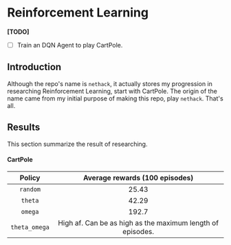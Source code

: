 # Reinforcement Learning 

**\[TODO\]**
- [ ] Train an DQN Agent to play CartPole.

## Introduction
Although the repo's name is `nethack`, it actually stores my progression in researching Reinforcement Learning, start with CartPole. The origin of the name came from my initial purpose of making this repo, play `nethack`. That's all.

## Results
This section summarize the result of researching.

#### CartPole
| Policy | Average rewards (100 episodes) | 
|:----------:|:-------------:|
| `random` | 25.43 |
| `theta` | 42.29 |
| `omega` | 192.7 |
| `theta_omega` | High af. Can be as high as the maximum length of episodes. |

